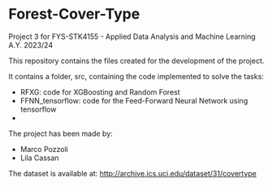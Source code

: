 # Forest-Cover-Type
Project 3 for FYS-STK4155 - Applied Data Analysis and Machine Learning A.Y. 2023/24

This repository contains the files created for the development of the project.

It contains a folder, src, containing the code implemented to solve the tasks:

- RFXG: code for XGBoosting and Random Forest
- FFNN_tensorflow: code for the Feed-Forward Neural Network using tensorflow
- 

The project has been made by:
 - Marco Pozzoli
 - Lila Cassan

The dataset is available at: http://archive.ics.uci.edu/dataset/31/covertype
